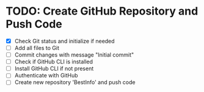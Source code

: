 # TODO: Create GitHub Repository and Push Code

- [x] Check Git status and initialize if needed
- [ ] Add all files to Git
- [ ] Commit changes with message "Initial commit"
- [ ] Check if GitHub CLI is installed
- [ ] Install GitHub CLI if not present
- [ ] Authenticate with GitHub
- [ ] Create new repository 'BestInfo' and push code
